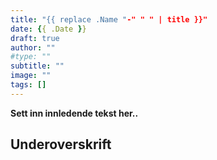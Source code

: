 ```yaml
---
title: "{{ replace .Name "-" " " | title }}"
date: {{ .Date }}
draft: true
author: ""
#type: ""
subtitle: ""
image: ""
tags: []
---
```


**Sett inn innledende tekst her..**

## Underoverskrift

